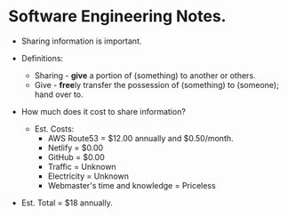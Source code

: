 # Software Engineering Notes.

* Sharing information is important.


* Definitions:
     * Sharing - **give** a portion of (something) to another or others.
     * Give - **free**ly transfer the possession of (something) to (someone); hand over to.


* How much does it cost to share information?
    * Est. Costs:
        * AWS Route53 = $12.00 annually and $0.50/month.
        * Netlify = $0.00
        * GitHub = $0.00
        * Traffic = Unknown
        * Electricity = Unknown
        * Webmaster's time and knowledge = Priceless

* Est. Total = $18 annually.
